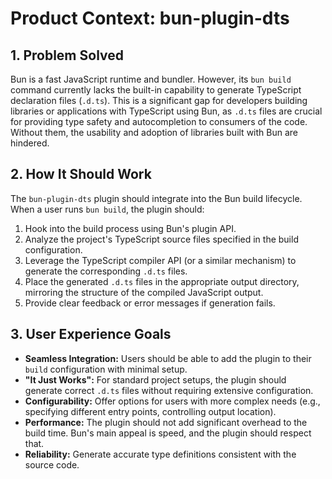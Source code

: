# Product Context: bun-plugin-dts

## 1. Problem Solved

Bun is a fast JavaScript runtime and bundler. However, its `bun build` command
currently lacks the built-in capability to generate TypeScript declaration files
(`.d.ts`). This is a significant gap for developers building libraries or
applications with TypeScript using Bun, as `.d.ts` files are crucial for
providing type safety and autocompletion to consumers of the code. Without them,
the usability and adoption of libraries built with Bun are hindered.

## 2. How It Should Work

The `bun-plugin-dts` plugin should integrate into the Bun build lifecycle. When
a user runs `bun build`, the plugin should:

1. Hook into the build process using Bun's plugin API.
2. Analyze the project's TypeScript source files specified in the build
   configuration.
3. Leverage the TypeScript compiler API (or a similar mechanism) to generate the
   corresponding `.d.ts` files.
4. Place the generated `.d.ts` files in the appropriate output directory,
   mirroring the structure of the compiled JavaScript output.
5. Provide clear feedback or error messages if generation fails.

## 3. User Experience Goals

- **Seamless Integration:** Users should be able to add the plugin to their
  `build` configuration with minimal setup.
- **"It Just Works":** For standard project setups, the plugin should generate
  correct `.d.ts` files without requiring extensive configuration.
- **Configurability:** Offer options for users with more complex needs (e.g.,
  specifying different entry points, controlling output location).
- **Performance:** The plugin should not add significant overhead to the build
  time. Bun's main appeal is speed, and the plugin should respect that.
- **Reliability:** Generate accurate type definitions consistent with the source
  code.
